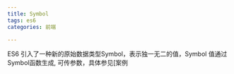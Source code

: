 ```yaml
---
title: Symbol
tags: es6
categories: 前端

---
```


ES6 引入了一种新的原始数据类型Symbol，表示独一无二的值，Symbol 值通过Symbol函数生成, 可传参数，具体参见[案例